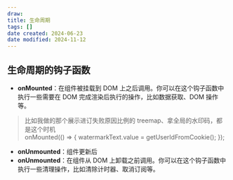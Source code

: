 ```yaml
---
draw:
title: 生命周期
tags: []
date created: 2024-06-23
date modified: 2024-11-12
---
```


## 生命周期的钩子函数

- **onMounted**：在组件被挂载到 DOM 上之后调用。你可以在这个钩子函数中执行一些需要在 DOM 完成渲染后执行的操作，比如数据获取、DOM 操作等。

> 比如我做的那个展示进订失败原因比例的 treemap、拿全局的水印码，都是这个时机  
  onMounted(() => { watermarkText.value = getUserIdFromCookie(); });

- **onUnmounted**：组件更新后
- **onUnmounted**：在组件从 DOM 上卸载之前调用。你可以在这个钩子函数中执行一些清理操作，比如清除计时器、取消订阅等。

